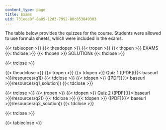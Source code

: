 ```yaml
---
content_type: page
title: Exams
uid: 731eea8f-8a05-12d3-7992-80c853849303
---
```


The table below provides the quizzes for the course. Students were allowed to use formula sheets, which were included in the exams.

{{< tableopen >}}
{{< theadopen >}}
{{< tropen >}}
{{< thopen >}}
EXAMS
{{< thclose >}}
{{< thopen >}}
SOLUTIONs
{{< thclose >}}

{{< trclose >}}

{{< theadclose >}}
{{< tropen >}}
{{< tdopen >}}
Quiz 1 ([PDF]({{< baseurl >}}/resources/q1))
{{< tdclose >}}
{{< tdopen >}}
([PDF]({{< baseurl >}}/resources/q1_solution))
{{< tdclose >}}

{{< trclose >}}
{{< tropen >}}
{{< tdopen >}}
Quiz 2 ([PDF]({{< baseurl >}}/resources/q2))
{{< tdclose >}}
{{< tdopen >}}
([PDF]({{< baseurl >}}/resources/q2_solution))
{{< tdclose >}}

{{< trclose >}}

{{< tableclose >}}